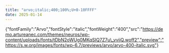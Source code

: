```yaml
---
title: "arvo;italic;400;100%;U+0-10FFFF"
date: 2025-01-14
---
```


{"fontFamily":"Arvo","fontStyle":"italic","fontWeight":"400","src":"https://demo.artureanec.com/themes/neuros/wp-content/uploads/fonts/tDbN2oWUg0MKqSIQ7Z7u\_vvijQ.woff2","preview":"https://s.w.org/images/fonts/wp-6.7/previews/arvo/arvo-400-italic.svg"}
